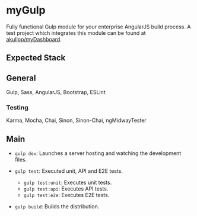 # myGulp

Fully functional Gulp module for your enterprise AngularJS build process. A test project which integrates this module can be found at [akullpp/myDashboard](https://github.com/akullpp/myDashboard).

## Expected Stack

## General

Gulp, Sass, AngularJS, Bootstrap, ESLint

### Testing

Karma, Mocha, Chai, Sinon, Sinon-Chai, ngMidwayTester

## Main

* `gulp dev`: Launches a server hosting and watching the development files.

* `gulp test`: Executed unit, API and E2E tests.
    * `gulp test:unit`: Executes unit tests.
    * `gulp test:api`: Executes API tests.
    * `gulp test:e2e`: Executes E2E tests.

* `gulp build`: Builds the distribution.
